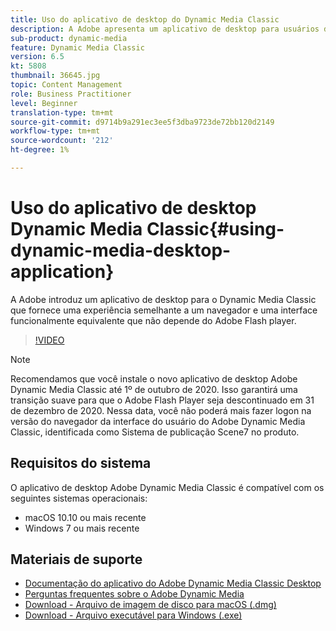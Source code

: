 ```yaml
---
title: Uso do aplicativo de desktop do Dynamic Media Classic
description: A Adobe apresenta um aplicativo de desktop para usuários do Dynamic Media Classic que não dependem mais da tecnologia Adobe Flash no navegador.
sub-product: dynamic-media
feature: Dynamic Media Classic
version: 6.5
kt: 5808
thumbnail: 36645.jpg
topic: Content Management
role: Business Practitioner
level: Beginner
translation-type: tm+mt
source-git-commit: d9714b9a291ec3ee5f3dba9723de72bb120d2149
workflow-type: tm+mt
source-wordcount: '212'
ht-degree: 1%

---
```



# Uso do aplicativo de desktop Dynamic Media Classic{#using-dynamic-media-desktop-application}

A Adobe introduz um aplicativo de desktop para o Dynamic Media Classic que fornece uma experiência semelhante a um navegador e uma interface funcionalmente equivalente que não depende do Adobe Flash player.

>[!VIDEO](https://video.tv.adobe.com/v/36645/?quality=12)

>[!NOTE]
>
> Recomendamos que você instale o novo aplicativo de desktop Adobe Dynamic Media Classic até 1º de outubro de 2020. Isso garantirá uma transição suave para que o Adobe Flash Player seja descontinuado em 31 de dezembro de 2020. Nessa data, você não poderá mais fazer logon na versão do navegador da interface do usuário do Adobe Dynamic Media Classic, identificada como Sistema de publicação Scene7 no produto.

## Requisitos do sistema

O aplicativo de desktop Adobe Dynamic Media Classic é compatível com os seguintes sistemas operacionais:

* macOS 10.10 ou mais recente
* Windows 7 ou mais recente

## Materiais de suporte

* [Documentação do aplicativo do Adobe Dynamic Media Classic Desktop](https://docs.adobe.com/content/help/en/dynamic-media-classic/using/intro/dynamic-media-classic-desktop-app.html)
* [Perguntas frequentes sobre o Adobe Dynamic Media](https://docs.adobe.com/content/help/en/dynamic-media-classic/using/new-ui-2020.html)
* [Download - Arquivo de imagem de disco para macOS (.dmg)](http://download.macromedia.com/dynamic-media-classic/20.20.1/adobe-dynamic-media-classic-20.20.1.dmg)
* [Download - Arquivo executável para Windows (.exe)](http://download.macromedia.com/dynamic-media-classic/20.20.1/adobe-dynamic-media-classic-20.20.1.exe)
